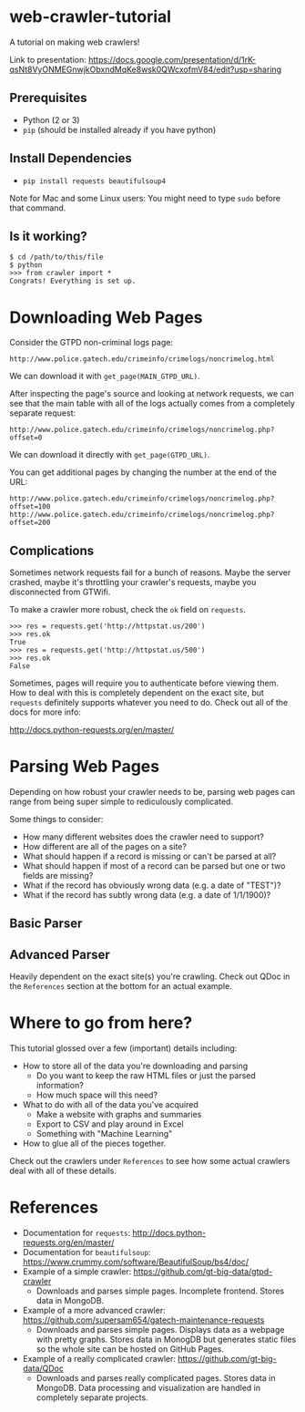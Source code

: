 # web-crawler-tutorial
A tutorial on making web crawlers!

Link to presentation: https://docs.google.com/presentation/d/1rK-qsNt8VyONMEGnwjkObxndMqKe8wsk0QWcxofmV84/edit?usp=sharing

## Prerequisites

* Python (2 or 3)
* `pip` (should be installed already if you have python)

## Install Dependencies

* `pip install requests beautifulsoup4`

Note for Mac and some Linux users: You might need to type `sudo` before that command.

## Is it working?

    $ cd /path/to/this/file
    $ python
    >>> from crawler import *
    Congrats! Everything is set up.

# Downloading Web Pages

Consider the GTPD non-criminal logs page:

    http://www.police.gatech.edu/crimeinfo/crimelogs/noncrimelog.html

We can download it with `get_page(MAIN_GTPD_URL)`.

After inspecting the page's source and looking at network requests, we can see that the main table with all of the logs actually comes from a completely separate request:

    http://www.police.gatech.edu/crimeinfo/crimelogs/noncrimelog.php?offset=0

We can download it directly with `get_page(GTPD_URL)`.

You can get additional pages by changing the number at the end of the URL:

    http://www.police.gatech.edu/crimeinfo/crimelogs/noncrimelog.php?offset=100
    http://www.police.gatech.edu/crimeinfo/crimelogs/noncrimelog.php?offset=200

## Complications

Sometimes network requests fail for a bunch of reasons. Maybe the server crashed, maybe it's throttling your crawler's requests, maybe you disconnected from GTWifi.

To make a crawler more robust, check the `ok` field on `requests`.

    >>> res = requests.get('http://httpstat.us/200')
    >>> res.ok
    True
    >>> res = requests.get('http://httpstat.us/500')
    >>> res.ok
    False

Sometimes, pages will require you to authenticate before viewing them. How to deal with this is completely dependent on the exact site, but `requests` definitely supports whatever you need to do. Check out all of the docs for more info:

http://docs.python-requests.org/en/master/

# Parsing Web Pages

Depending on how robust your crawler needs to be, parsing web pages can range from being super simple to rediculously complicated.

Some things to consider:

* How many different websites does the crawler need to support?
* How different are all of the pages on a site?
* What should happen if a record is missing or can't be parsed at all?
* What should happen if most of a record can be parsed but one or two fields are missing?
* What if the record has obviously wrong data (e.g. a date of "TEST")?
* What if the record has subtly wrong data (e.g. a date of 1/1/1900)?

## Basic Parser

## Advanced Parser

Heavily dependent on the exact site(s) you're crawling. Check out QDoc in the `References` section at the bottom for an actual example.

# Where to go from here?

This tutorial glossed over a few (important) details including:

* How to store all of the data you're downloading and parsing
  * Do you want to keep the raw HTML files or just the parsed information?
  * How much space will this need?
* What to do with all of the data you've acquired
  * Make a website with graphs and summaries
  * Export to CSV and play around in Excel
  * Something with "Machine Learning"
* How to glue all of the pieces together.

Check out the crawlers under `References` to see how some actual crawlers deal with all of these details.

# References

* Documentation for `requests`: http://docs.python-requests.org/en/master/
* Documentation for `beautifulsoup`: https://www.crummy.com/software/BeautifulSoup/bs4/doc/
* Example of a simple crawler: https://github.com/gt-big-data/gtpd-crawler
  * Downloads and parses simple pages. Incomplete frontend. Stores data in MongoDB.
* Example of a more advanced crawler: https://github.com/supersam654/gatech-maintenance-requests
  * Downloads and parses simple pages. Displays data as a webpage with pretty graphs. Stores data in MonogDB but generates static files so the whole site can be hosted on GitHub Pages.
* Example of a really complicated crawler: https://github.com/gt-big-data/QDoc
  * Downloads and parses really complicated pages. Stores data in MongoDB. Data processing and visualization are handled in completely separate projects.
